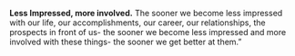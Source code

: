**Less Impressed, more involved.**
The sooner we become less impressed with our life, our accomplishments, our career, our relationships, the prospects in front of us- 
the sooner we become less impressed and more involved with these things- 
the sooner we get better at them.”
